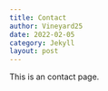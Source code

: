 ```yaml
---
title: Contact
author: Vineyard25
date: 2022-02-05
category: Jekyll
layout: post
---
```


This is an contact page.
